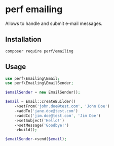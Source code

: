 perf emailing
=============

Allows to handle and submit e-mail messages.

## Installation

```shell script
composer require perf/emailing
```

## Usage

```php
use perf\Emailing\Email;
use perf\Emailing\EmailSender;

$emailSender = new EmailSender();

$email = Email::createBuilder()
    ->setFrom('john.doe@test.com', 'John Doe')
    ->addTo('jane.doe@test.com')
    ->addCc('jim.doe@test.com', 'Jim Doe')
    ->setSubject('Hello!')
    ->setMessage('Goodbye!')
    ->build();

$emailSender->send($email);
```
